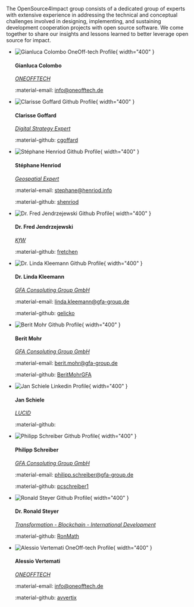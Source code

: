 The OpenSource4Impact group consists of a dedicated group of experts with extensive experience in addressing the technical and conceptual challenges involved in designing, implementing, and sustaining development cooperation projects with open source software. We come together to share our insights and lessons learned to better leverage open source for impact.

<div class="grid cards team" markdown>

-   ![Gianluca Colombo OneOff-tech Profile](https://oneofftech.xyz/assets/images/team/gianluca.jpg){ width="400" }

    #### Gianluca Colombo
    [*ONEOFFTECH*](https://oneofftech.de/)

    :material-email: [info@oneofftech.de](mailto:info@oneofftech.de)

-   ![Clarisse Goffard Github Profile](https://avatars.githubusercontent.com/u/145029905?v=4){ width="400" }

    #### Clarisse Goffard
    [*Digital Strategy Expert*](https://www.linkedin.com/in/clarisse-goffard-3b68b555/?original_referer=https%3A%2F%2Fwww%2Egoogle%2Ecom%2F&originalSubdomain=be)
    
    :material-github: [cgoffard](https://github.com/cgoffard)


-   ![Stéphane Henriod Github Profile](https://avatars.githubusercontent.com/u/23653367?v=4){ width="400" }

    #### Stéphane Henriod

    [*Geospatial Expert*](https://www.henriod.info)
    

    :material-email: [stephane@henriod.info](mailto:stephane@henriod.info)
    
    :material-github: [shenriod](https://github.com/shenriod)


-   ![Dr. Fred Jendrzejewski Github Profile](https://avatars.githubusercontent.com/u/8323674?v=4){ width="400" }

    #### Dr. Fred Jendrzejewski

    [*KfW*](https://www.kfw.de/kfw.de.html)
    
    :material-github: [fretchen](https://github.com/fretchen)


-   ![Dr. Linda Kleemann Github Profile](https://avatars.githubusercontent.com/u/161041924?v=4){ width="400" }

    #### Dr. Linda Kleemann

    [*GFA Consoluting Group GmbH*](https://www.gfa-group.de/)

    :material-email: [linda.kleemann@gfa-group.de](mailto:linda.kleemann@gfa-group.de)
    
    :material-github: [gelicko](https://github.com/gelicko)


-   ![Berit Mohr Github Profile](https://avatars.githubusercontent.com/u/129504782?v=4){ width="400" }

    #### Berit Mohr

    [*GFA Consoluting Group GmbH*](https://www.gfa-group.de/)
    
    :material-email: [berit.mohr@gfa-group.de](mailto:berit.mohr@gfa-group.de)

    :material-github: [BeritMohrGFA](https://github.com/BeritMohrGFA)

-   ![Jan Schiele Linkedin Profile](https://media.licdn.com/dms/image/D4D03AQFlpKykQa9ddg/profile-displayphoto-shrink_200_200/0/1715165290217?e=1722470400&v=beta&t=deN5ZSnm2_fwnT-K2lA4IGghRKSyFgdzAYZDfsMDe2o){ width="400" }

    #### Jan Schiele
    [*LUCID*](https://lucid.berlin/)
    
    :material-github:

-   ![Philipp Schreiber Github Profile](https://avatars.githubusercontent.com/u/82368796?v=4){ width="400" }

    #### Philipp Schreiber

    [*GFA Consoluting Group GmbH*](https://www.gfa-group.de/)
    
    :material-email: [philipp.schreiber@gfa-group.de](mailto:philipp.schreiber@gfa-group.de)

    :material-github: [pcschreiber1](https://github.com/pcschreiber1)


-   ![Ronald Steyer Github Profile](https://avatars.githubusercontent.com/u/28636908?v=4){ width="400" }

    #### Dr. Ronald Steyer
    
    [*Transformation - Blockchain - International Development*](https://www.linkedin.com/in/aboutronald/)

    :material-github: [RonMath](https://github.com/RonMath)


-   ![Alessio Vertemati OneOff-tech Profile](https://oneofftech.xyz/assets/images/team/alessio.jpg){ width="400" }

    #### Alessio Vertemati
    [*ONEOFFTECH*](https://oneofftech.de/)

    :material-email: [info@oneofftech.de](mailto:info@oneofftech.de)

    :material-github: [avvertix](https://github.com/avvertix)
</div>


